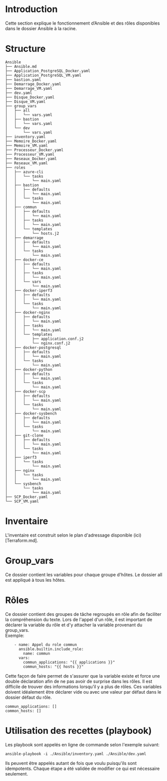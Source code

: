 # Introduction
Cette section explique le fonctionnement d’Ansible et des rôles disponibles dans le dossier Ansible à la racine. 

# Structure
```
Ansible
├── Ansible.md
├── Application_PostgreSQL_Docker.yaml
├── Application_PostgreSQL_VM.yaml
├── bastion.yaml
├── Demarrage_Docker.yaml
├── Demarrage_VM.yaml
├── dev.yaml
├── Disque_Docker.yaml
├── Disque_VM.yaml
├── group_vars
│   ├── all
│   │   └── vars.yaml
│   ├── bastion
│   │   └── vars.yaml
│   └── dev
│       └── vars.yaml
├── inventory.yaml
├── Memoire_Docker.yaml
├── Memoire_VM.yaml
├── Processeur_Docker.yaml
├── Processeur_VM.yaml
├── Reseaux_Docker.yaml
├── Reseaux_VM.yaml
├── roles
│   ├── azure-cli
│   │   └── tasks
│   │       └── main.yaml
│   ├── bastion
│   │   ├── defaults
│   │   │   └── main.yaml
│   │   └── tasks
│   │       └── main.yaml
│   ├── commun
│   │   ├── defaults
│   │   │   └── main.yaml
│   │   ├── tasks
│   │   │   └── main.yaml
│   │   └── templates
│   │       └── hosts.j2
│   ├── demarrage
│   │   ├── defaults
│   │   │   └── main.yaml
│   │   └── tasks
│   │       └── main.yaml
│   ├── docker-ce
│   │   ├── defaults
│   │   │   └── main.yaml
│   │   ├── tasks
│   │   │   └── main.yaml
│   │   └── vars
│   │       └── main.yaml
│   ├── docker-iperf3
│   │   ├── defaults
│   │   │   └── main.yaml
│   │   └── tasks
│   │       └── main.yaml
│   ├── docker-nginx
│   │   ├── defaults
│   │   │   └── main.yaml
│   │   ├── tasks
│   │   │   └── main.yaml
│   │   └── templates
│   │       ├── application.conf.j2
│   │       └── nginx.conf.j2
│   ├── docker-postgresql
│   │   ├── defaults
│   │   │   └── main.yaml
│   │   └── tasks
│   │       └── main.yaml
│   ├── docker-python
│   │   ├── defaults
│   │   │   └── main.yaml
│   │   └── tasks
│   │       └── main.yaml
│   ├── docker-scp
│   │   ├── defaults
│   │   │   └── main.yaml
│   │   └── tasks
│   │       └── main.yaml
│   ├── docker-sysbench
│   │   ├── defaults
│   │   │   └── main.yaml
│   │   └── tasks
│   │       └── main.yaml
│   ├── git-clone
│   │   ├── defaults
│   │   │   └── main.yaml
│   │   └── tasks
│   │       └── main.yaml
│   ├── iperf3
│   │   └── tasks
│   │       └── main.yaml
│   ├── nginx
│   │   └── tasks
│   │       └── main.yaml
│   └── sysbench
│       └── tasks
│           └── main.yaml
├── SCP_Docker.yaml
└── SCP_VM.yaml

```

# Inventaire
L'inventaire est construit selon le plan d'adressage disponible (ici)[Terraform.md]. 

# Group_vars
Ce dossier contient les variables pour chaque groupe d'hôtes. Le dossier all est appliqué à tous les hôtes. 

# Rôles
Ce dossier contient des groupes de tâche regroupés en rôle afin de faciliter la compréhension du texte. Lors de l'appel d'un rôle, il est important de déclarer la variable du rôle et d'y attacher la variable provenant du group_vars.<br>
Exemple:
```
    - name: Appel du role commun
      ansible.builtin.include_role:
        name: commun
      vars:
        commun_applications: "{{ applications }}"
        commun_hosts: "{{ hosts }}"
```
Cette façon de faire permet de s'assurer que la variable existe et force une double déclaration afin de ne pas avoir de surprise dans les rôles. Il est difficile de trouver des informations lorsqu’il y a plus de rôles. Ces variables doivent idéalement être déclarer vide ou avec une valeur par défaut dans le dossier défaut du rôle. 
```
commun_applications: []
common_hosts: []
```

# Utilisation des recettes (playbook)
Les playbook sont appelés en ligne de commande selon l'exemple suivant:
```
ansible-playbook -i ./Ansible/inventory.yaml ./Ansible/dev.yaml
```
Ils peuvent être appelés autant de fois que voulu puisqu'ils sont idempotents. Chaque étape a été validée de modifier ce qui est nécessaire seulement. 
